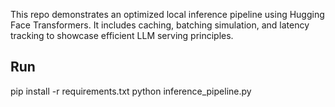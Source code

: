 This repo demonstrates an optimized local inference pipeline using Hugging Face Transformers.
It includes caching, batching simulation, and latency tracking to showcase efficient LLM serving principles.

## Run
pip install -r requirements.txt
python inference_pipeline.py